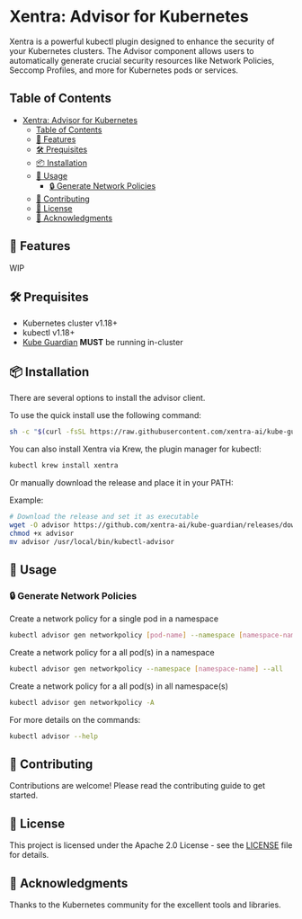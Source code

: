 # Xentra: Advisor for Kubernetes

Xentra is a powerful kubectl plugin designed to enhance the security of your Kubernetes clusters. The Advisor component allows users to automatically generate crucial security resources like Network Policies, Seccomp Profiles, and more for Kubernetes pods or services.

## Table of Contents
- [Xentra: Advisor for Kubernetes](#xentra-advisor-for-kubernetes)
  - [Table of Contents](#table-of-contents)
  - [🌟 Features](#-features)
  - [🛠️ Prequisites](#️-prequisites)
  - [📦 Installation](#-installation)
  - [🔨 Usage](#-usage)
    - [🔒 Generate Network Policies](#-generate-network-policies)
  - [🤝 Contributing](#-contributing)
  - [📄 License](#-license)
  - [🙏 Acknowledgments](#-acknowledgments)

## 🌟 Features

WIP

## 🛠️ Prequisites

- Kubernetes cluster v1.18+
- kubectl v1.18+
- [Kube Guardian](https://github.com/xentra-ai/kube-guardian/tree/main/charts/kube-guardian) **MUST** be running in-cluster

## 📦 Installation

There are several options to install the advisor client.

To use the quick install use the following command:

```bash
sh -c "$(curl -fsSL https://raw.githubusercontent.com/xentra-ai/kube-guardian/main/scripts/quick-install.sh)"
```

You can also install Xentra via Krew, the plugin manager for kubectl:

```bash
kubectl krew install xentra
```

Or manually download the release and place it in your PATH:

Example:

```bash
# Download the release and set it as executable
wget -O advisor https://github.com/xentra-ai/kube-guardian/releases/download/v0.0.4/advisor-linux-amd64
chmod +x advisor
mv advisor /usr/local/bin/kubectl-advisor
```

## 🔨 Usage

### 🔒 Generate Network Policies

Create a network policy for a single pod in a namespace

```bash
kubectl advisor gen networkpolicy [pod-name] --namespace [namespace-name]
```

Create a network policy for a all pod(s) in a namespace

```bash
kubectl advisor gen networkpolicy --namespace [namespace-name] --all
```

Create a network policy for a all pod(s) in all namespace(s)

```bash
kubectl advisor gen networkpolicy -A
```

For more details on the commands:

```bash
kubectl advisor --help
```

## 🤝 Contributing

Contributions are welcome! Please read the contributing guide to get started.

## 📄 License

This project is licensed under the Apache 2.0 License - see the [LICENSE](LICENSE) file for details.

## 🙏 Acknowledgments

Thanks to the Kubernetes community for the excellent tools and libraries.
